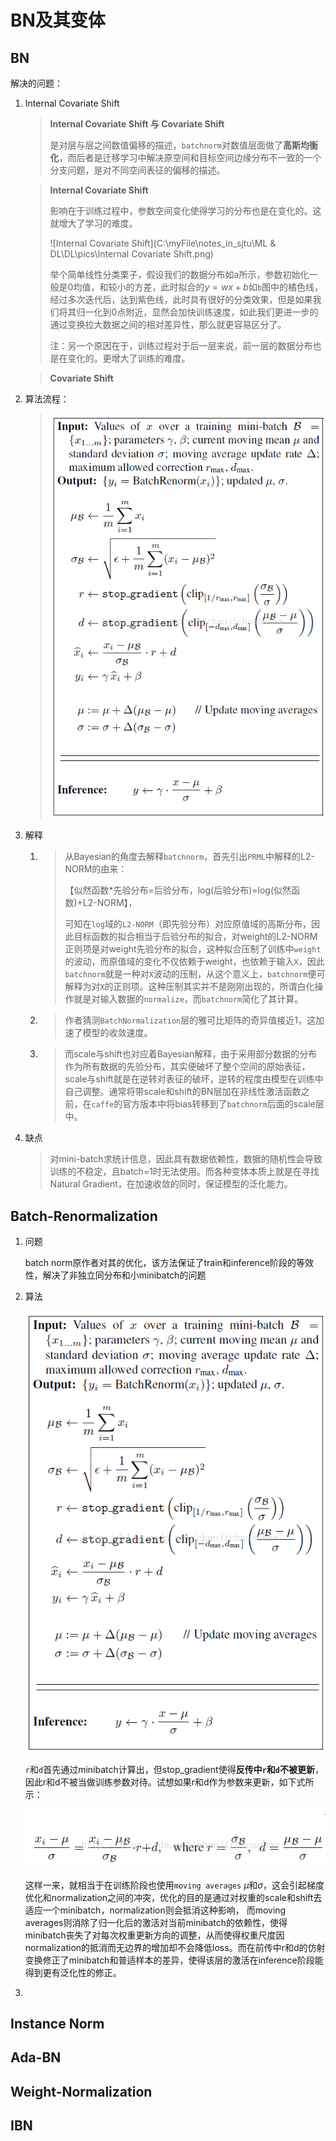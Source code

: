 # BN及其变体

## BN

解决的问题：

1. Internal Covariate Shift

   > **Internal Covariate Shift 与 Covariate Shift**
   >
   > 是对层与层之间数值偏移的描述，`batchnorm`对数值层面做了**高斯均衡化**，而后者是迁移学习中解决原空间和目标空间边缘分布不一致的一个分支问题，是对不同空间表征的偏移的描述。

   > **Internal Covariate Shift**
   >
   > 影响在于训练过程中，参数空间变化使得学习的分布也是在变化的。这就增大了学习的难度。
   >
   > ![Internal Covariate Shift](C:\myFile\notes_in_sjtu\ML & DL\DL\pics\Internal Covariate Shift.png)
   >
   > 举个简单线性分类栗子，假设我们的数据分布如a所示，参数初始化一般是0均值，和较小的方差，此时拟合的$y=wx+b$如`b`图中的橘色线，经过多次迭代后，达到紫色线，此时具有很好的分类效果，但是如果我们将其归一化到0点附近，显然会加快训练速度，如此我们更进一步的通过变换拉大数据之间的相对差异性，那么就更容易区分了。
   >
   > 注：另一个原因在于，训练过程对于后一层来说，前一层的数据分布也是在变化的。更增大了训练的难度。

   > **Covariate Shift**
   >
   >



2. 算法流程：

   > ![img](./pics/BN_forward.png)

3. 解释

   1. > 从Bayesian的角度去解释`batchnorm`，首先引出`PRML`中解释的L2-NORM的由来：
      >
      > 【似然函数*先验分布=后验分布，log(后验分布)=log(似然函数)+L2-NORM】，
      >
      > 可知在`log`域的`L2-NORM`（即先验分布）对应原值域的高斯分布，因此目标函数的拟合相当于后验分布的拟合，对weight的L2-NORM 正则项是对weight先验分布的拟合，这种拟合压制了训练中`weight`的波动，而原值域的变化不仅依赖于weight，也依赖于输入`X`，因此`batchnorm`就是一种对`X`波动的压制，从这个意义上，`batchnorm`便可解释为对`X`的正则项。这种压制其实并不是刚刚出现的，所谓白化操作就是对输入数据的`normalize`，而`batchnorm`简化了其计算。

   2. > 作者猜测`BatchNormalization`层的雅可比矩阵的奇异值接近1，这加速了模型的收敛速度。

   3. > 而scale与shift也对应着Bayesian解释，由于采用部分数据的分布作为所有数据的先验分布，其实便破坏了整个空间的原始表征，scale与shift就是在逆转对表征的破坏，逆转的程度由模型在训练中自己调整。通常将带scale和shift的BN层加在非线性激活函数之前，在`caffe`的官方版本中将bias转移到了`batchnorm`后面的scale层中。	

4. 缺点

   > 对mini-batch求统计信息，因此具有数据依赖性，数据的随机性会导致训练的不稳定，且batch=1时无法使用。而各种变体本质上就是在寻找Natural Gradient，在加速收敛的同时，保证模型的泛化能力。

## Batch-Renormalization

1. 问题

   batch norm原作者对其的优化，该方法保证了train和inference阶段的等效性，解决了非独立同分布和小minibatch的问题

2. 算法

   ![](./pics/Batch-Renormalization.png)

   `r`和`d`首先通过minibatch计算出，但stop_gradient使得**反传中`r`和`d`不被更新**，因此r和d不被当做训练参数对待。试想如果r和d作为参数来更新，如下式所示：

   ![img](./pics/20170227111736104.png)



   这样一来，就相当于在训练阶段也使用`moving averages`  $μ$和$σ$，这会引起梯度优化和normalization之间的冲突，优化的目的是通过对权重的scale和shift去适应一个minibatch，normalization则会抵消这种影响，
   而moving averages则消除了归一化后的激活对当前minibatch的依赖性，使得minibatch丧失了对每次权重更新方向的调整，从而使得权重尺度因normalization的抵消而无边界的增加却不会降低loss。而在前传中r和d的仿射变换修正了minibatch和普适样本的差异，使得该层的激活在inference阶段能得到更有泛化性的修正。

3. 

## Instance Norm



## Ada-BN



## Weight-Normalization



## IBN





